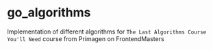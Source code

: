 # go_algorithms
Implementation of different algorithms for `The Last Algorithms Course You'll Need` course from Primagen on FrontendMasters